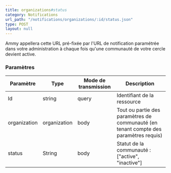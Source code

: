 ```yaml
---
title: organizations#status
category: Notifications
url_path: "/notifications/organizations/:id/status.json"
type: POST
layout: null
---
```


Ammy appellera cette URL pré-fixée par l'URL de notification paramétrée dans
votre administration à chaque fois qu'une communauté de votre cercle
devient active.

### Paramètres

| Paramètre | **Type** | Mode de transmission | Description                |
| --------- | -------- | -------------------- | -------------------------- |
| Id        | string   | query                | Identifiant de la ressource |
| organization | organization | body          | Tout ou partie des paramètres de communauté (en tenant compte des paramètres requis) |
| status | String | body          | Statut de la communauté : ["active", "inactive"] |
